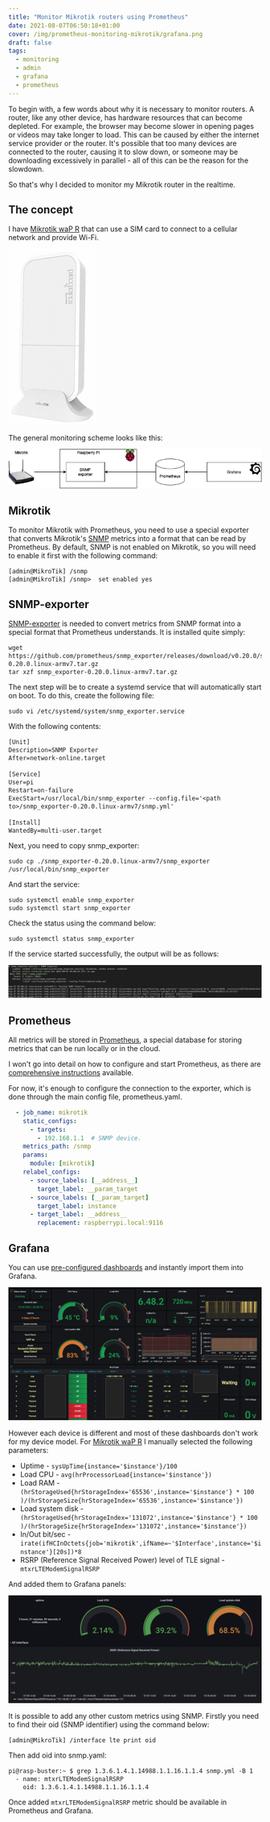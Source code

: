 ```yaml
---
title: "Monitor Mikrotik routers using Prometheus"
date: 2021-08-07T06:50:18+01:00
cover: /img/prometheus-monitoring-mikrotik/grafana.png
draft: false
tags:
  - monitoring
  - admin
  - grafana
  - prometheus
---
```

To begin with, a few words about why it is necessary to monitor routers. A router, like any other device, has hardware resources that can become depleted. For example, the browser may become slower in opening pages or videos may take longer to load. This can be caused by either the internet service provider or the router. It's possible that too many devices are connected to the router, causing it to slow down, or someone may be downloading excessively in parallel - all of this can be the reason for the slowdown.

So that's why I decided to monitor my Mikrotik router in the realtime.

## The concept

I have [Mikrotik waP R](https://mikrotik.com/product/RBwAPR-2nD) that can use a SIM card to connect to a cellular network and provide Wi-Fi.

![mikrotik_wap_r](/img/prometheus-monitoring-mikrotik/mikrotik_wap_r.jpg)

The general monitoring scheme looks like this:

![](/img/prometheus-monitoring-mikrotik/schema.png)

## Mikrotik

To monitor Mikrotik with Prometheus, you need to use a special exporter that converts Mikrotik's [SNMP](https://ru.wikipedia.org/wiki/SNMP) metrics into a format that can be read by Prometheus. By default, SNMP is not enabled on Mikrotik, so you will need to enable it first with the following command:

```
[admin@MikroTik] /snmp
[admin@MikroTik] /snmp>  set enabled yes
```

## SNMP-exporter

[SNMP-exporter](https://github.com/prometheus/snmp_exporter) is needed to convert metrics from SNMP format into a special format that Prometheus understands. It is installed quite simply:

```
wget https://github.com/prometheus/snmp_exporter/releases/download/v0.20.0/snmp_exporter-0.20.0.linux-armv7.tar.gz
tar xzf snmp_exporter-0.20.0.linux-armv7.tar.gz
```

The next step will be to create a systemd service that will automatically start on boot. To do this, create the following file:

```
sudo vi /etc/systemd/system/snmp_exporter.service
```

With the following contents:

```
[Unit]
Description=SNMP Exporter
After=network-online.target

[Service]
User=pi
Restart=on-failure
ExecStart=/usr/local/bin/snmp_exporter --config.file='<path to>/snmp_exporter-0.20.0.linux-armv7/snmp.yml'

[Install]
WantedBy=multi-user.target
```

Next, you need to copy snmp_exporter:

```
sudo cp ./snmp_exporter-0.20.0.linux-armv7/snmp_exporter /usr/local/bin/snmp_exporter
```

And start the service:

```
sudo systemctl enable snmp_exporter
sudo systemctl start snmp_exporter
```

Check the status using the command below:

```
sudo systemctl status snmp_exporter
```

If the service started successfully, the output will be as follows:

![](/img/prometheus-monitoring-mikrotik/snmp_exporter.png)


## Prometheus

All metrics will be stored in [Prometheus](https://prometheus.io), a special database for storing metrics that can be run locally or in the cloud.

I won't go into detail on how to configure and start Prometheus, as there are [comprehensive instructions](https://prometheus.io/docs/prometheus/latest/getting_started/) available.

For now, it's enough to configure the connection to the exporter, which is done through the main config file, prometheus.yaml.

```yaml
  - job_name: mikrotik
    static_configs:
      - targets:
        - 192.168.1.1  # SNMP device.
    metrics_path: /snmp
    params:
      module: [mikrotik]
    relabel_configs:
      - source_labels: [__address__]
        target_label: __param_target
      - source_labels: [__param_target]
        target_label: instance
      - target_label: __address__
        replacement: raspberrypi.local:9116
```

## Grafana

You can use [pre-configured dashboards](https://grafana.com/grafana/dashboards/14420) and instantly import them into Grafana.

![](/img/prometheus-monitoring-mikrotik/image.png)

However each device is different and most of these dashboards don't work for my device model. For [Mikrotik waP R](https://mikrotik.com/product/RBwAPR-2nD) I manually selected the following parameters:

 * Uptime - ```sysUpTime{instance='$instance'}/100```
 * Load CPU - ```avg(hrProcessorLoad{instance='$instance'})```
 * Load RAM - ```(hrStorageUsed{hrStorageIndex='65536',instance='$instance'} * 100 )/(hrStorageSize{hrStorageIndex='65536',instance='$instance'})```
 * Load system disk - ```(hrStorageUsed{hrStorageIndex='131072',instance='$instance'} * 100 )/(hrStorageSize{hrStorageIndex='131072',instance='$instance'})```
 * In/Out bit/sec - ```irate(ifHCInOctets{job='mikrotik',ifName=~'$Interface',instance='$instance'}[20s])*8```
 * RSRP (Reference Signal Received Power) level of TLE signal - ```mtxrLTEModemSignalRSRP```
 
And added them to Grafana panels:

![](/img/prometheus-monitoring-mikrotik/grafana.png)

It is possible to add any other custom metrics using SNMP. Firstly you need to find their oid (SNMP identifier) using the command below:

```
[admin@MikroTik] /interface lte print oid
```

Then add oid into snmp.yaml:

```
pi@rasp-buster:~ $ grep 1.3.6.1.4.1.14988.1.1.16.1.1.4 snmp.yml -B 1
  - name: mtxrLTEModemSignalRSRP
    oid: 1.3.6.1.4.1.14988.1.1.16.1.1.4
```

Once added ```mtxrLTEModemSignalRSRP``` metric should be available in Prometheus and Grafana.
